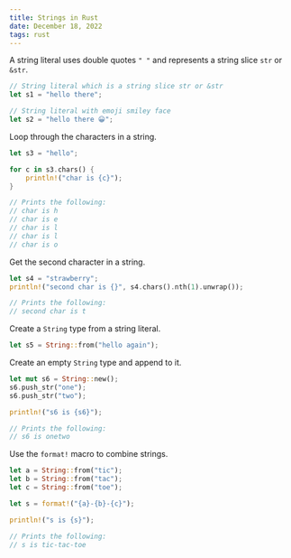 ```yaml
---
title: Strings in Rust
date: December 18, 2022
tags: rust
---
```


A string literal uses double quotes `" "` and represents a string slice `str` or `&str`.

```rust
// String literal which is a string slice str or &str
let s1 = "hello there";

// String literal with emoji smiley face
let s2 = "hello there 😀";
```

Loop through the characters in a string.

```rust
let s3 = "hello";

for c in s3.chars() {
    println!("char is {c}");
}

// Prints the following:
// char is h
// char is e
// char is l
// char is l
// char is o
```

Get the second character in a string.

```rust
let s4 = "strawberry";
println!("second char is {}", s4.chars().nth(1).unwrap());

// Prints the following:
// second char is t
```

Create a `String` type from a string literal.

```rust
let s5 = String::from("hello again");
```

Create an empty `String` type and append to it.

```rust
let mut s6 = String::new();
s6.push_str("one");
s6.push_str("two");

println!("s6 is {s6}");

// Prints the following:
// s6 is onetwo
```

Use the `format!` macro to combine strings.

```rust
let a = String::from("tic");
let b = String::from("tac");
let c = String::from("toe");

let s = format!("{a}-{b}-{c}");

println!("s is {s}");

// Prints the following:
// s is tic-tac-toe
```
